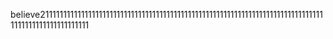 believe21111111111111111111111111111111111111111111111111111111111111111111111111111111111111111111111111111
